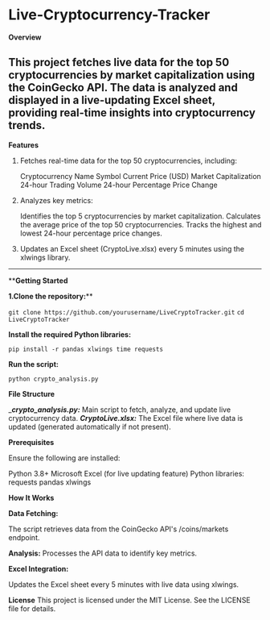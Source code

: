 # Live-Cryptocurrency-Tracker

**Overview**

This project fetches live data for the top 50 cryptocurrencies by market capitalization using the CoinGecko API. The data is analyzed and displayed in a live-updating Excel sheet, providing real-time insights into cryptocurrency trends.
---

**Features**

1. Fetches real-time data for the top 50 cryptocurrencies, including:

   Cryptocurrency Name
   Symbol
   Current Price (USD)
   Market Capitalization
   24-hour Trading Volume
   24-hour Percentage Price Change

2. Analyzes key metrics:

   Identifies the top 5 cryptocurrencies by market capitalization.
   Calculates the average price of the top 50 cryptocurrencies.
   Tracks the highest and lowest 24-hour percentage price changes.

3. Updates an Excel sheet (CryptoLive.xlsx) every 5 minutes using the xlwings library.
---

****Getting Started**

**1.Clone the repository:****

```git clone https://github.com/yourusername/LiveCryptoTracker.git```
```cd LiveCryptoTracker```

**Install the required Python libraries:**

```pip install -r pandas xlwings time requests```

**Run the script:**

```python crypto_analysis.py```

**File Structure**

__**crypto_analysis.py:**_ Main script to fetch, analyze, and update live cryptocurrency data.
_**CryptoLive.xlsx:**_ The Excel file where live data is updated (generated automatically if not present).

**Prerequisites**

Ensure the following are installed:

Python 3.8+
Microsoft Excel (for live updating feature)
Python libraries:
   requests
   pandas
   xlwings

**How It Works**

**Data Fetching:**

The script retrieves data from the CoinGecko API's /coins/markets endpoint.

**Analysis:**
Processes the API data to identify key metrics.

**Excel Integration:**

Updates the Excel sheet every 5 minutes with live data using xlwings.

**License**
This project is licensed under the MIT License. See the LICENSE file for details.
